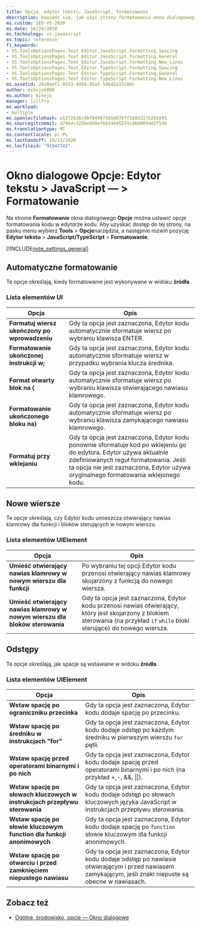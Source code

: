 ```yaml
---
title: Opcje, edytor tekstu, JavaScript, formatowanie
description: Dowiedz się, jak użyć strony formatowania okna dialogowego Opcje, aby ustawić opcje formatowania kodu w edytorze kodu.
ms.custom: SEO-VS-2020
ms.date: 10/29/2018
ms.technology: vs-javascript
ms.topic: reference
f1_keywords:
- VS.ToolsOptionsPages.Text_Editor.JavaScript.Formatting.Spacing
- VS.ToolsOptionsPages.Text_Editor.JavaScript.Formatting.General
- VS.ToolsOptionsPages.Text_Editor.JavaScript.Formatting.New_Lines
- VS.ToolsOptionsPages.Text_Editor.TypeScript.Formatting.Spacing
- VS.ToolsOptionsPages.Text_Editor.TypeScript.Formatting.General
- VS.ToolsOptionsPages.Text_Editor.TypeScript.Formatting.New_Lines
ms.assetid: 28a0aef1-9353-4d94-95a5-54b42e15c0dc
author: mikejo5000
ms.author: mikejo
manager: jillfra
ms.workload:
- multiple
ms.openlocfilehash: a127263bc9bf94997585d07bff1b8d317b282e91
ms.sourcegitcommit: a7944c325bedd8efbb244452741864089a02f5db
ms.translationtype: MT
ms.contentlocale: pl-PL
ms.lasthandoff: 10/12/2020
ms.locfileid: "91947742"
---
```

# <a name="options-dialog-box-text-editor--javascript--formatting"></a>Okno dialogowe Opcje: Edytor tekstu \> JavaScript — \> Formatowanie

Na stronie **Formatowanie** okna dialogowego **Opcje** można ustawić opcje formatowania kodu w edytorze kodu. Aby uzyskać dostęp do tej strony, na pasku menu wybierz **Tools**  >  **Opcje**narzędzia, a następnie rozwiń pozycję **Edytor tekstu**  >  **JavaScript/TypeScript**  >  **Formatowanie**.

[!INCLUDE[note_settings_general](../../data-tools/includes/note_settings_general_md.md)]

## <a name="automatic-formatting"></a>Automatyczne formatowanie

Te opcje określają, kiedy formatowanie jest wykonywane w widoku **źródła** .

### <a name="uielement-list"></a>Lista elementów UI

|Opcja|Opis|
|------------|-----------------|
|**Formatuj wiersz ukończony po wprowadzeniu**|Gdy ta opcja jest zaznaczona, Edytor kodu automatycznie sformatuje wiersz po wybraniu klawisza ENTER.|
|**Formatowanie ukończonej instrukcji w;**|Gdy ta opcja jest zaznaczona, Edytor kodu automatycznie sformatuje wiersz w przypadku wybrania klucza średnika.|
|**Format otwarty blok na {**|Gdy ta opcja jest zaznaczona, Edytor kodu automatycznie sformatuje wiersz po wybraniu klawisza otwierającego nawiasu klamrowego.|
|**Formatowanie ukończonego bloku na}**|Gdy ta opcja jest zaznaczona, Edytor kodu automatycznie sformatuje wiersz po wybraniu klawisza zamykającego nawiasu klamrowego.|
|**Formatuj przy wklejaniu**|Gdy ta opcja jest zaznaczona, Edytor kodu ponownie sformatuje kod po wklejeniu go do edytora. Edytor używa aktualnie zdefiniowanych reguł formatowania. Jeśli ta opcja nie jest zaznaczona, Edytor używa oryginalnego formatowania wklejonego kodu.|

## <a name="new-lines"></a>Nowe wiersze

Te opcje określają, czy Edytor kodu umieszcza otwierający nawias klamrowy dla funkcji i bloków sterujących w nowym wierszu.

### <a name="uielement-list"></a>Lista elementów UIElement

|Opcja|Opis|
|------------|-----------------|
|**Umieść otwierający nawias klamrowy w nowym wierszu dla funkcji**|Po wybraniu tej opcji Edytor kodu przenosi otwierający nawias klamrowy skojarzony z funkcją do nowego wiersza.|
|**Umieść otwierający nawias klamrowy w nowym wierszu dla bloków sterowania**|Gdy ta opcja jest zaznaczona, Edytor kodu przenosi nawias otwierający, który jest skojarzony z blokiem sterowania (na przykład `if` `while` bloki sterujące) do nowego wiersza.|

## <a name="spacing"></a>Odstępy

Te opcje określają, jak spacje są wstawiane w widoku **źródła** .

### <a name="uielement-list"></a>Lista elementów UIElement

|Opcja|Opis|
|------------|-----------------|
|**Wstaw spację po ograniczniku przecinka**|Gdy ta opcja jest zaznaczona, Edytor kodu dodaje spację po przecinku.|
|**Wstaw spację po średniku w instrukcjach "for"**|Gdy ta opcja jest zaznaczona, Edytor kodu dodaje odstęp po każdym średniku w pierwszym wierszu `for` pętli.|
|**Wstaw spację przed operatorami binarnymi i po nich**|Gdy ta opcja jest zaznaczona, Edytor kodu dodaje spację przed operatorami binarnymi i po nich (na przykład +,-,  &&,  &#124;&#124;).|
|**Wstaw spację po słowach kluczowych w instrukcjach przepływu sterowania**|Gdy ta opcja jest zaznaczona, Edytor kodu dodaje odstęp po słowach kluczowych języka JavaScript w instrukcjach przepływu sterowania.|
|**Wstaw spację po słowie kluczowym function dla funkcji anonimowych**|Gdy ta opcja jest zaznaczona, Edytor kodu dodaje spację po `function` słowie kluczowym dla funkcji anonimowych.|
|**Wstaw spację po otwarciu i przed zamknięciem niepustego nawiasu**|Gdy ta opcja jest zaznaczona, Edytor kodu dodaje odstęp po nawiasie otwierającym i przed nawiasem zamykającym, jeśli znaki niepuste są obecne w nawiasach.|

## <a name="see-also"></a>Zobacz też

- [Ogólne, środowisko, opcje — Okno dialogowe](../../ide/reference/general-environment-options-dialog-box.md)